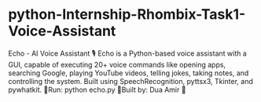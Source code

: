 # python-Internship-Rhombix-Task1-Voice-Assistant
Echo - AI Voice Assistant 🎙️ Echo is a Python-based voice assistant with a GUI, capable of executing 20+ voice commands like opening apps, searching Google, playing YouTube videos, telling jokes, taking notes, and controlling the system. Built using SpeechRecognition, pyttsx3, Tkinter, and pywhatkit.  🔹Run: python echo.py 🔹Built by: Dua Amir 🚀
